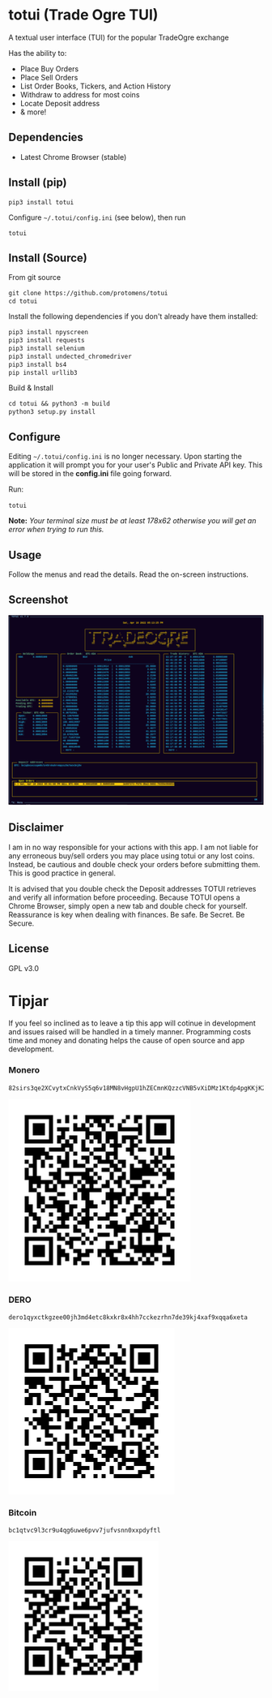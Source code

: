 # totui (Trade Ogre TUI)
A textual user interface (TUI) for the popular TradeOgre exchange

Has the ability to:

* Place Buy Orders
* Place Sell Orders
* List Order Books, Tickers, and Action History
* Withdraw to address for most coins
* Locate Deposit address
* & more!

## Dependencies
* Latest Chrome Browser (stable)


## Install (pip)
```shell
pip3 install totui
```

Configure `~/.totui/config.ini` (see below), then run
 
```shell
totui
```


## Install (Source)
From git source

```shell
git clone https://github.com/protomens/totui
cd totui
```


Install the following dependencies if you don't already have them installed:

```shell
pip3 install npyscreen
pip3 install requests
pip3 install selenium
pip3 install undected_chromedriver
pip3 install bs4
pip install urllib3
```

Build & Install
```shell
cd totui && python3 -m build
python3 setup.py install
```


## Configure

Editing `~/.totui/config.ini` is no longer necessary. Upon starting the application it will prompt you for your user's Public and Private API key. This will be stored in the **config.ini** file going forward. 

Run:

`totui`


**Note:** *Your terminal size must be at least 178x62 otherwise you will get an error when trying to run this.* 

## Usage

Follow the menus and read the details. Read the on-screen instructions.

## Screenshot
![img/totui.png](img/totui.png)

## Disclaimer

I am in no way responsible for your actions with this app. I am not liable for any erroneous buy/sell orders you may place using totui or any lost coins. Instead, be cautious and double check your orders before submitting them. This is good practice in general.

It is advised that you double check the Deposit addresses TOTUI retrieves and verify all information before proceeding. Because TOTUI opens a Chrome Browser, simply open a new tab and double check for yourself. Reassurance is key when dealing with finances. Be safe. Be Secret. Be Secure. 

## License

GPL v3.0 

# Tipjar

If you feel so inclined as to leave a tip this app will cotinue in development and issues raised will be handled in a timely manner. Programming costs time and money and donating helps the cause of open source and app development. 

### Monero
```
82sirs3qe2XCvytxCnkVyS5q6v18MN8vHgpU1hZECmnKQzzcVNB5vXiDMz1Ktdp4pgKKjK2vsWdGABN8AAtHbFAaDg7A63t
```

![img/xmr.png](img/xmr.png)


### DERO 

```
dero1qyxctkgzee00jh3md4etc8kxkr8x4hh7cckezrhn7de39kj4xaf9xqqa6xeta
```

![img/dero.png](img/dero.png)

### Bitcoin

```
bc1qtvc9l3cr9u4qg6uwe6pvv7jufvsnn0xxpdyftl
```

![img/btc.png](img/btc.png)






